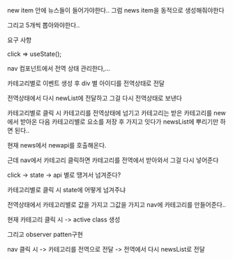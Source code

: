 new item 안에 뉴스들이 들어가야한다..
그럼 news item을 동적으로 생성해줘야한다

그리고 5개씩 뽑아와야한다..

요구 사항

click => useState();

nav 컴포넌트에서 전역 상태 관리한다,...

카테고리별로 이벤트 생성 후 div 별 아이디를 전역상태로 전달

전역상태에서 다시 newList에 전달하고 그걸 다시 전역상태로 보낸다

카테고리별로 클릭 시 카테고리를 전역상태에 넘기고 카테고리는 받은 카테고리를 new에서 받아온 다음 카테고리별로 요소를 저장 후 가지고 잇다가 newsList에 뿌리기만 하면 된다..

현재 news에서 newapi를 호출해온다.

근데 nav에서 카테고리 클릭하면 카테고리를 전역에서 받아와서 그걸 다시 넣어준다

click -> state -> api 별로 떙겨서 넘겨준다?

카테고리별로 클릭 시 state에 어떻게 넘겨주냐

전역상태에서 카테고리별로 값을 가지고 그값을 가지고 nav에 카테고리를 만들어준다..

현재 카테고리 클릭 시 -> active class 생성

그리고 observer patten구현

nav 클릭 시 -> 카테고리를 전역으로 전달 -> 전역에서 다시 newsList로 전달
